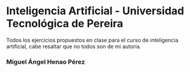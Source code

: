# Inteligencia Artificial - Universidad Tecnológica de Pereira
Todos los ejercicios propuestos en clase para el curso de inteligencia artificial, cabe resaltar que no todos son de mi autoría.
### Miguel Ángel Henao Pérez

